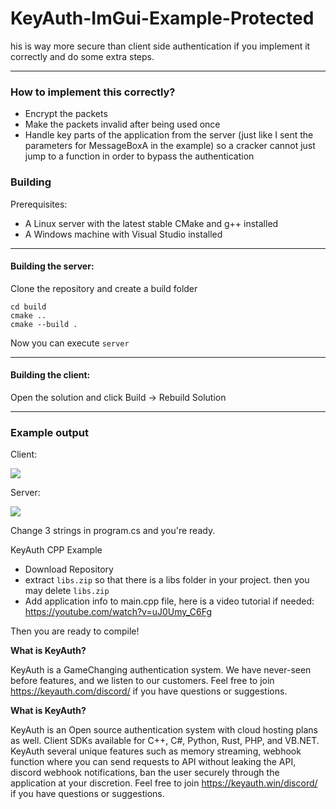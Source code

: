 # KeyAuth-ImGui-Example-Protected


his is way more secure than client side authentication if you implement it correctly and do some extra steps.

- - - -

### How to implement this correctly?
- Encrypt the packets
- Make the packets invalid after being used once
- Handle key parts of the application from the server (just like I sent the parameters for MessageBoxA in the example) so a cracker cannot just jump to a function in order to bypass the authentication

### Building

Prerequisites:
- A Linux server with the latest stable CMake and g++ installed
- A Windows machine with Visual Studio installed
- - - -
#### Building the server:
Clone the repository and create a build folder
```
cd build
cmake ..
cmake --build .
```
Now you can execute `server`
- - - -
#### Building the client:
Open the solution and click Build -> Rebuild Solution
- - - -
### Example output
Client:

![](https://i.imgur.com/YaYT7OM.png)

Server:

![](https://i.imgur.com/U6xg2SZ.png)


Change 3 strings in program.cs and you're ready.

KeyAuth CPP Example

- Download Repository
- extract `libs.zip` so that there is a libs folder in your project. then you may delete `libs.zip` 
- Add application info to main.cpp file, here is a video tutorial if needed: https://youtube.com/watch?v=uJ0Umy_C6Fg

Then you are ready to compile!

**What is KeyAuth?**

KeyAuth is a GameChanging authentication system. We have never-seen before features, and we listen to our customers.
Feel free to join https://keyauth.com/discord/ if you have questions or suggestions.


**What is KeyAuth?**

KeyAuth is an Open source authentication system with cloud hosting plans as well. Client SDKs available for C++, C#, Python, Rust, PHP, and VB.NET. KeyAuth several unique features such as memory streaming, webhook function where you can send requests to API without leaking the API, discord webhook notifications, ban the user securely through the application at your discretion. Feel free to join https://keyauth.win/discord/ if you have questions or suggestions.
